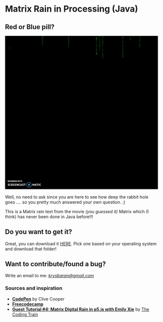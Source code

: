 # **Matrix Rain in Processing (Java)**
## Red or Blue pill?

![A sample of what this bad boy can do](matrix_rain.gif)

Well, no need to ask since you are here to see how deep the rabbit hole goes .... so you pretty much answered your own question. ;) <br>

This is a Matrix rain text from the movie *(you guessed it)* Matrix which (I think)
has never been done in Java before!!! <br>

## Do you want to get it?

Great, you can download it [HERE](https://1drv.ms/f/s!AnEExJKHUjgQgZ5o0-Sd77f36HeYlg). Pick one based on your operating system and download that folder!

## Want to contribute/found a bug?
Write an email to me: *krysbaran@gmail.com*


### Sources and inspiration
- [**CodePen**](https://codepen.io/yaclive/pen/EayLYO) by Clive Cooper
- [**Freecodecamp**](https://www.freecodecamp.org/news/canmaking-it-rain-code-matrix-style-ec6e1386084e/)
- [**Guest Tutorial #4: Matrix Digital Rain in p5.js with Emily Xie**](https://www.youtube.com/watch?v=S1TQCi9axzg&t=2052s) by [The Coding Train](https://www.youtube.com/channel/UCvjgXvBlbQiydffZU7m1_aw)
